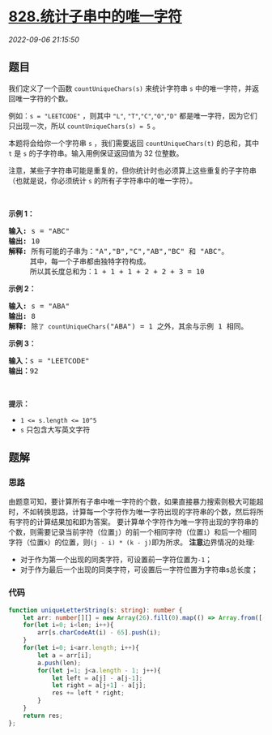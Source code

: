 # [828.统计子串中的唯一字符](https://leetcode.cn/problems/count-unique-characters-of-all-substrings-of-a-given-string)
*2022-09-06 21:15:50*
## 题目
<p>我们定义了一个函数 <code>countUniqueChars(s)</code> 来统计字符串 <code>s</code> 中的唯一字符，并返回唯一字符的个数。</p>

<p>例如：<code>s = "LEETCODE"</code> ，则其中 <code>"L"</code>, <code>"T"</code>,<code>"C"</code>,<code>"O"</code>,<code>"D"</code> 都是唯一字符，因为它们只出现一次，所以 <code>countUniqueChars(s) = 5</code> 。</p>

<p>本题将会给你一个字符串 <code>s</code> ，我们需要返回 <code>countUniqueChars(t)</code> 的总和，其中 <code>t</code> 是 <code>s</code> 的子字符串。输入用例保证返回值为&nbsp;32 位整数。</p>

<p>注意，某些子字符串可能是重复的，但你统计时也必须算上这些重复的子字符串（也就是说，你必须统计 <code>s</code> 的所有子字符串中的唯一字符）。</p>

<p>&nbsp;</p>

<p><strong>示例 1：</strong></p>

<pre>
<strong>输入: </strong>s = "ABC"
<strong>输出: </strong>10
<strong>解释:</strong> 所有可能的子串为："A","B","C","AB","BC" 和 "ABC"。
     其中，每一个子串都由独特字符构成。
     所以其长度总和为：1 + 1 + 1 + 2 + 2 + 3 = 10
</pre>

<p><strong>示例 2：</strong></p>

<pre>
<strong>输入: </strong>s = "ABA"
<strong>输出: </strong>8
<strong>解释: </strong>除<code>了 countUniqueChars</code>("ABA") = 1 之外，其余与示例 1 相同。
</pre>

<p><strong>示例 3：</strong></p>

<pre>
<strong>输入：</strong>s = "LEETCODE"
<strong>输出：</strong>92
</pre>

<p>&nbsp;</p>

<p><strong>提示：</strong></p>

<ul>
  <li><code>1 &lt;= s.length &lt;= 10^5</code></li>
  <li><code>s</code> 只包含大写英文字符</li>
</ul>


## 题解
### 思路
由题意可知，要计算所有子串中唯一字符的个数，如果直接暴力搜索则极大可能超时，不如转换思路，计算每一个字符作为唯一字符出现的字符串的个数，然后将所有字符的计算结果加和即为答案。
要计算单个字符作为唯一字符出现的字符串的个数，则需要记录当前字符（位置`j`）的前一个相同字符（位置`i`）和后一个相同字符（位置`k`）的位置，则`(j - i) * (k - j)`即为所求。
**注意**边界情况的处理:
- 对于作为第一个出现的同类字符，可设置前一字符位置为`-1`；
- 对于作为最后一个出现的同类字符，可设置后一字符位置为字符串s总长度；
### 代码
```typescript
function uniqueLetterString(s: string): number {
    let arr: number[][] = new Array(26).fill(0).map(() => Array.from([-1])), len = s.length, res = 0;
    for(let i=0; i<len; i++){
        arr[s.charCodeAt(i) - 65].push(i);
    }
    for(let i=0; i<arr.length; i++){
        let a = arr[i];
        a.push(len);
        for(let j=1; j<a.length - 1; j++){
            let left = a[j] - a[j-1];
            let right = a[j+1] - a[j];
            res += left * right;
        }
    }
    return res;
};
```
